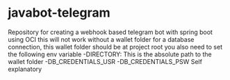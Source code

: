 # javabot-telegram
Repository for creating a webhook based telegram bot with spring boot using OCI
this will not work without a wallet folder for a database connection, this wallet folder should be at project root
you also need to set the following env variable
-DIRECTORY: This is the absolute path to the wallet folder
-DB_CREDENTIALS_USR
-DB_CREDENTIALS_PSW
Self explanatory